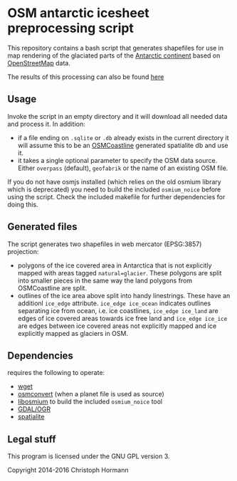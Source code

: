 
OSM antarctic icesheet preprocessing script
===========================================

This repository contains a bash script that generates shapefiles for use in map rendering
of the glaciated parts of the [Antarctic continent](https://en.wikipedia.org/wiki/Antarctica) based on [OpenStreetMap](https://www.openstreetmap.org/) data.

The results of this processing can also be found [here](http://openstreetmapdata.com/data/icesheet)

Usage
-----

Invoke the script in an empty directory and it will download all needed data and process it.  In addition:

* if a file ending on `.sqlite` or `.db` already exists in the current directory it will assume this to be an [OSMCoastline](https://github.com/joto/osmcoastline) generated spatialite db and use it.
* it takes a single optional parameter to specify the OSM data source.  Either `overpass` (default), `geofabrik` or the name of an existing OSM file.

If you do not have osmjs installed (which relies on the old osmium library which is deprecated) you need to build the included `osmium_noice` before using the script.  Check the included makefile for further dependencies for doing this.

Generated files
---------------

The script generates two shapefiles in web mercator (EPSG:3857) projection:

* polygons of the ice covered area in Antarctica that is not explicitly mapped with areas tagged `natural=glacier`.  These polygons are split into smaller pieces in the same way the land polygons from OSMCoastline are split.
* outlines of the ice area above split into handy linestrings.  These have an additionl `ice_edge` attribute.  `ice_edge ice_ocean` indicates outlines separating ice from ocean, i.e. ice coastlines, `ice_edge ice_land` are edges of ice covered areas towards ice free land and `ice_edge ice_ice` are edges between ice covered areas not explicitly mapped and ice explicitly mapped as glaciers in OSM.

Dependencies
------------

requires the following to operate:

* [wget](https://www.gnu.org/software/wget/)
* [osmconvert](https://wiki.openstreetmap.org/wiki/Osmconvert) (when a planet file is used as source)
* [libosmium](https://github.com/osmcode/libosmium) to build the included `osmium_noice` tool
* [GDAL/OGR](https://www.gdal.org/index.html)
* [spatialite](https://www.gaia-gis.it/gaia-sins/)


Legal stuff
-----------

This program is licensed under the GNU GPL version 3.

Copyright 2014-2016 Christoph Hormann

